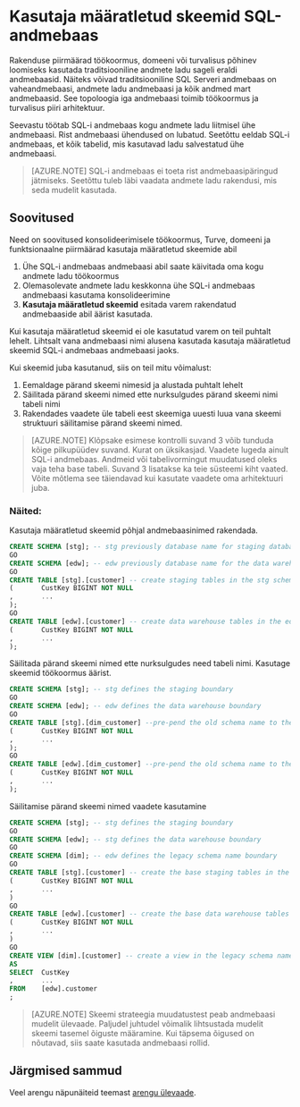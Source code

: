 <properties
   pageTitle="Kasutaja määratletud skeemid SQL-i andmebaas | Microsoft Azure'i"
   description="Näpunäiteid rakenduse SQL Azure'i andmebaas Transact-SQL-i skeemid arendamise lahendusi."
   services="sql-data-warehouse"
   documentationCenter="NA"
   authors="jrowlandjones"
   manager="barbkess"
   editor=""/>

<tags
   ms.service="sql-data-warehouse"
   ms.devlang="NA"
   ms.topic="article"
   ms.tgt_pltfrm="NA"
   ms.workload="data-services"
   ms.date="06/14/2016"
   ms.author="jrj;barbkess;sonyama"/>

# <a name="user-defined-schemas-in-sql-data-warehouse"></a>Kasutaja määratletud skeemid SQL-andmebaas

Rakenduse piirmäärad töökoormus, domeeni või turvalisus põhinev loomiseks kasutada traditsiooniline andmete ladu sageli eraldi andmebaasid. Näiteks võivad traditsiooniline SQL Serveri andmebaas on vaheandmebaasi, andmete ladu andmebaasi ja kõik andmed mart andmebaasid. See topoloogia iga andmebaasi toimib töökoormus ja turvalisus piiri arhitektuur.

Seevastu töötab SQL-i andmebaas kogu andmete ladu liitmisel ühe andmebaasi. Rist andmebaasi ühendused on lubatud. Seetõttu eeldab SQL-i andmebaas, et kõik tabelid, mis kasutavad ladu salvestatud ühe andmebaasi.

> [AZURE.NOTE] SQL-i andmebaas ei toeta rist andmebaasipäringud jätmiseks. Seetõttu tuleb läbi vaadata andmete ladu rakendusi, mis seda mudelit kasutada.

## <a name="recommendations"></a>Soovitused

Need on soovitused konsolideerimisele töökoormus, Turve, domeeni ja funktsionaalne piirmäärad kasutaja määratletud skeemide abil

1. Ühe SQL-i andmebaas andmebaasi abil saate käivitada oma kogu andmete ladu töökoormus
2. Olemasolevate andmete ladu keskkonna ühe SQL-i andmebaas andmebaasi kasutama konsolideerimine
3. **Kasutaja määratletud skeemid** esitada varem rakendatud andmebaaside abil äärist kasutada.

Kui kasutaja määratletud skeemid ei ole kasutatud varem on teil puhtalt lehelt. Lihtsalt vana andmebaasi nimi alusena kasutada kasutaja määratletud skeemid SQL-i andmebaas andmebaasi jaoks.

Kui skeemid juba kasutanud, siis on teil mitu võimalust:

1. Eemaldage pärand skeemi nimesid ja alustada puhtalt lehelt
2. Säilitada pärand skeemi nimed ette nurksulgudes pärand skeemi nimi tabeli nimi
3. Rakendades vaadete üle tabeli eest skeemiga uuesti luua vana skeemi struktuuri säilitamise pärand skeemi nimed.

> [AZURE.NOTE] Klõpsake esimese kontrolli suvand 3 võib tunduda kõige pilkupüüdev suvand. Kurat on üksikasjad. Vaadete lugeda ainult SQL-i andmebaas. Andmeid või tabelivormingut muudatused oleks vaja teha base tabeli. Suvand 3 lisatakse ka teie süsteemi kiht vaated. Võite mõtlema see täiendavad kui kasutate vaadete oma arhitektuuri juba.


### <a name="examples"></a>Näited:

Kasutaja määratletud skeemid põhjal andmebaasinimed rakendada.

```sql
CREATE SCHEMA [stg]; -- stg previously database name for staging database
GO
CREATE SCHEMA [edw]; -- edw previously database name for the data warehouse
GO
CREATE TABLE [stg].[customer] -- create staging tables in the stg schema
(       CustKey BIGINT NOT NULL
,       ...
);
GO
CREATE TABLE [edw].[customer] -- create data warehouse tables in the edw schema
(       CustKey BIGINT NOT NULL
,       ...
);
```

Säilitada pärand skeemi nimed ette nurksulgudes need tabeli nimi. Kasutage skeemid töökoormus äärist.

```sql
CREATE SCHEMA [stg]; -- stg defines the staging boundary
GO
CREATE SCHEMA [edw]; -- edw defines the data warehouse boundary
GO
CREATE TABLE [stg].[dim_customer] --pre-pend the old schema name to the table and create in the staging boundary
(       CustKey BIGINT NOT NULL
,       ...
);
GO
CREATE TABLE [edw].[dim_customer] --pre-pend the old schema name to the table and create in the data warehouse boundary
(       CustKey BIGINT NOT NULL
,       ...
);
```

Säilitamise pärand skeemi nimed vaadete kasutamine

```sql
CREATE SCHEMA [stg]; -- stg defines the staging boundary
GO
CREATE SCHEMA [edw]; -- stg defines the data warehouse boundary
GO
CREATE SCHEMA [dim]; -- edw defines the legacy schema name boundary
GO
CREATE TABLE [stg].[customer] -- create the base staging tables in the staging boundary
(       CustKey BIGINT NOT NULL
,       ...
)
GO
CREATE TABLE [edw].[customer] -- create the base data warehouse tables in the data warehouse boundary
(       CustKey BIGINT NOT NULL
,       ...
)
GO
CREATE VIEW [dim].[customer] -- create a view in the legacy schema name boundary for presentation consistency purposes only
AS
SELECT  CustKey
,       ...
FROM    [edw].customer
;
```

> [AZURE.NOTE] Skeemi strateegia muudatustest peab andmebaasi mudelit ülevaade. Paljudel juhtudel võimalik lihtsustada mudelit skeemi tasemel õiguste määramine. Kui täpsema õigused on nõutavad, siis saate kasutada andmebaasi rollid.

## <a name="next-steps"></a>Järgmised sammud
Veel arengu näpunäiteid teemast [arengu ülevaade][].

<!--Image references-->

<!--Article references-->
[arengu ülevaade]: sql-data-warehouse-overview-develop.md

<!--MSDN references-->

<!--Other Web references-->
